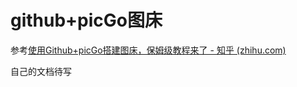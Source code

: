 # github+picGo图床

参考[使用Github+picGo搭建图床，保姆级教程来了 - 知乎 (zhihu.com)](https://zhuanlan.zhihu.com/p/489236769)

自己的文档待写
